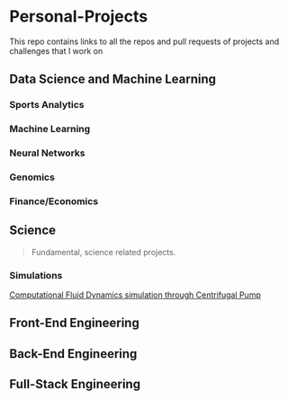 # Personal-Projects
This repo contains links to all the repos and pull requests of projects and challenges that I work on

## Data Science and Machine Learning
### Sports Analytics

### Machine Learning

### Neural Networks

### Genomics

### Finance/Economics

## Science
> Fundamental, science related projects.
### Simulations
[Computational Fluid Dynamics simulation through Centrifugal Pump](https://github.com/mcrd25/CFD-cpump)

## Front-End Engineering

## Back-End Engineering


## Full-Stack Engineering


